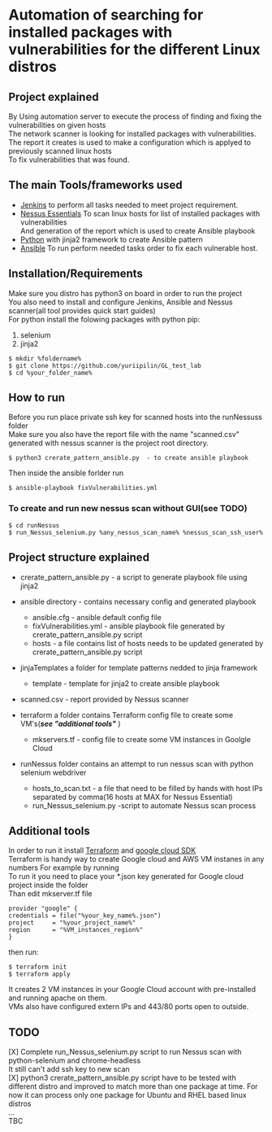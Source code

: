  
# Automation of searching for installed packages with vulnerabilities for the different Linux distros

## Project explained
By Using  automation server to execute the process of finding and fixing the vulnerabilities on given hosts<br>
The network scanner is looking for installed packages with vulnerabilities.<br> The report it creates is used to make a configuration which is applyed to previously scanned linux hosts<br> To fix vulnerabilities that was found.
## The main Tools/frameworks used
* [Jenkins](https://www.jenkins.io/) to perform all tasks needed to meet project requirement.
* [Nessus Essentials](https://www.tenable.com/) To scan linux hosts for list of installed packages with vulnerabilities<br> And generation of the report which is used to create Ansible playbook
* [Python](https://www.python.org/) with jinja2 framework to create Ansible pattern
* [Ansible](https://www.ansible.com/) To run perform needed tasks order to fix each vulnerable host.

## Installation/Requirements 
Make sure you distro has python3 on board
in order to run the project<br> You also need to install and configure Jenkins, Ansible and Nessus scanner(all tool provides quick start guides)<br>
For python install the folowing packages with python pip:<br>
1. selenium <br>
2. jinja2 <br>

```shell
$ mkdir %foldername%
$ git clone https://github.com/yuriipilin/GL_test_lab
$ cd %your_folder_name%
```

## How to run
Before you run place private ssh key for scanned hosts into the runNessuss folder<br>
Make sure you also have the report file with the name "scanned.csv" generated with nessus scanner is the project root directory.<br>

```shell
$ python3 crerate_pattern_ansible.py  - to create ansible playbook
```
Then inside the ansible forlder run <br>

```shell
$ ansible-playbook fixVulnerabilities.yml
```

### To create and run new nessus scan without GUI(see TODO)
```shell
$ cd runNessus
$ run_Nessus_selenium.py %any_nessus_scan_name% %nessus_scan_ssh_user%
```

## Project structure explained
* crerate_pattern_ansible.py - a script to generate playbook file using jinja2
* ansible directory - contains necessary config and generated playbook
  * ansible.cfg - ansible default config file
  * fixVulnerabilities.yml - ansible playbook file generated by crerate_pattern_ansible.py script
  * hosts - a file contains list of hosts needs to be updated generated by crerate_pattern_ansible.py script

* jinjaTemplates a folder for template patterns nedded to jinja framework
  * template - template for jinja2 to create ansible playbook

* scanned.csv - report provided by Nessus scanner
* terraform a folder contains Terraform config file to create some VM's(***see "additional tools"*** )
  *  mkservers.tf - config file to create some VM instances in Goolgle Cloud

* runNessus folder contains an attempt to run nessus scan with python selenium webdriver
  *  hosts_to_scan.txt - a file that need to be filled by hands with host IPs separated by comma(16 hosts at MAX for Nessus Essential)
  *  run_Nessus_selenium.py  -script to automate Nessus scan process

## Additional tools
 In order to run it install [Terraform](https://www.terraform.io/) and [google cloud SDK](https://cloud.google.com/sdk/docs/install)<br>
 Terraform is handy way to create Google cloud and AWS VM instanes in any numbers
 For example by running<br>
 To run it you need to place your *.json key generated for Google cloud project inside the folder<br>
 Than edit mkserver.tf file

 ```
 provider "google" {
 credentials = file("%your_key_name%.json")
 project     = "%your_project_name%"
 region      = "%VM_instances_region%"
}
 
 ``` 
 
 
  then run:

 ```shell
$ terraform init
$ terraform apply
```

It creates 2 VM instances in your Google Cloud account with pre-installed and running apache on them.<br> VMs also have configured extern IPs and 443/80 ports open to outside.

## TODO
[X] Complete  run_Nessus_selenium.py script to run Nessus scan with python-selenium and chrome-headless<br> It still can't add ssh key to new scan <br>
[X] python3 crerate_pattern_ansible.py script have to be tested with different distro and improved to match more than one package at time. For now it can process only one package for Ubuntu and RHEL based linux distros<br>
...<br>
TBC